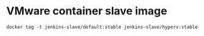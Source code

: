 # VMware container slave image

```console
docker tag -t jenkins-slave/default:stable jenkins-slave/hyperv:stable 
```


